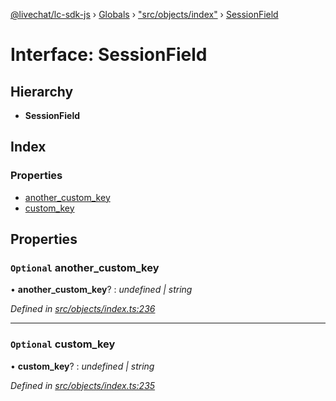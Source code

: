 [@livechat/lc-sdk-js](../README.md) › [Globals](../globals.md) › ["src/objects/index"](../modules/_src_objects_index_.md) › [SessionField](_src_objects_index_.sessionfield.md)

# Interface: SessionField

## Hierarchy

* **SessionField**

## Index

### Properties

* [another_custom_key](_src_objects_index_.sessionfield.md#optional-another_custom_key)
* [custom_key](_src_objects_index_.sessionfield.md#optional-custom_key)

## Properties

### `Optional` another_custom_key

• **another_custom_key**? : *undefined | string*

*Defined in [src/objects/index.ts:236](https://github.com/livechat/lc-sdk-js/blob/ac28f06/src/objects/index.ts#L236)*

___

### `Optional` custom_key

• **custom_key**? : *undefined | string*

*Defined in [src/objects/index.ts:235](https://github.com/livechat/lc-sdk-js/blob/ac28f06/src/objects/index.ts#L235)*
